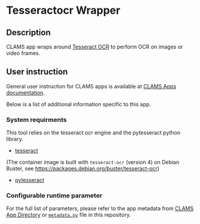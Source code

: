 # Tesseractocr Wrapper

## Description

CLAMS app wraps around [Tesseract OCR](https://github.com/tesseract-ocr/tesseract) to perform OCR on images or video frames. 

## User instruction

General user instruction for CLAMS apps is available at [CLAMS Apps documentation](https://apps.clams.ai/clamsapp).

Below is a list of additional information specific to this app.

### System requirments

This tool relies on the tesseract ocr engine and the pytesseract python library.

- [tesseract](https://github.com/tesseract-ocr/tesseract)

(The container image is built with `tesseract-ocr` (version 4) on Debian Buster, see https://packages.debian.org/buster/tesseract-ocr)

- [pytesseract](https://github.com/madmaze/pytesseract)

### Configurable runtime parameter

For the full list of parameters, please refer to the app metadata from [CLAMS App Directory](https://apps.clams.ai/clamsapp/) or [`metadata.py`](metadata.py) file in this repository.
